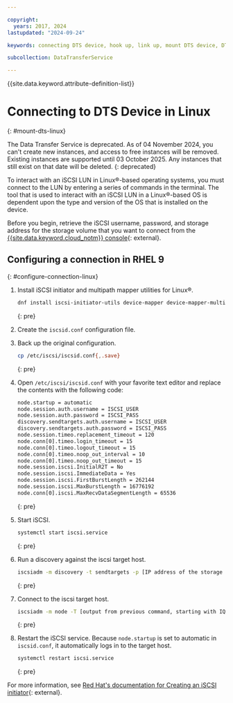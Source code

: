 ```yaml
---

copyright:
  years: 2017, 2024
lastupdated: "2024-09-24"

keywords: connecting DTS device, hook up, link up, mount DTS device, DTS

subcollection: DataTransferService

---
```


{{site.data.keyword.attribute-definition-list}}

# Connecting to DTS Device in Linux
{: #mount-dts-linux}

The Data Transfer Service is deprecated. As of 04 November 2024, you can't create new instances, and access to free instances will be removed. Existing instances are supported until 03 October 2025. Any instances that still exist on that date will be deleted.
{: deprecated}

To interact with an iSCSI LUN in Linux&reg;-based operating systems, you must connect to the LUN by entering a series of commands in the terminal. The tool that is used to interact with an iSCSI LUN in a Linux&reg;-based OS is dependent upon the type and version of the OS that is installed on the device.

Before you begin, retrieve the iSCSI username, password, and storage address for the storage volume that you want to connect from the [{{site.data.keyword.cloud_notm}} console](/login){: external}.

## Configuring a connection in RHEL 9
{: #configure-connection-linux}

1. Install iSCSI initiator and multipath mapper utilities for Linux&reg;.

   ```sh
   dnf install iscsi-initiator-utils device-mapper device-mapper-multipath
   ```
   {: pre}

2. Create the `iscsid.conf` configuration file.

3. Back up the original configuration.
   ```sh
   cp /etc/iscsi/iscsid.conf{,.save}
   ```
   {: pre}

4. Open `/etc/iscsi/iscsid.conf` with your favorite text editor and replace the contents with the following code:
   ```sh
   node.startup = automatic
   node.session.auth.username = ISCSI_USER
   node.session.auth.password = ISCSI_PASS
   discovery.sendtargets.auth.username = ISCSI_USER
   discovery.sendtargets.auth.password = ISCSI_PASS
   node.session.timeo.replacement_timeout = 120
   node.conn[0].timeo.login_timeout = 15
   node.conn[0].timeo.logout_timeout = 15
   node.conn[0].timeo.noop_out_interval = 10
   node.conn[0].timeo.noop_out_timeout = 15
   node.session.iscsi.InitialR2T = No
   node.session.iscsi.ImmediateData = Yes
   node.session.iscsi.FirstBurstLength = 262144
   node.session.iscsi.MaxBurstLength = 16776192
   node.conn[0].iscsi.MaxRecvDataSegmentLength = 65536
   ```
   {: pre}

5. Start iSCSI.
   ```sh
   systemctl start iscsi.service
   ```
   {: pre}

6. Run a discovery against the iscsi target host.
   ```sh
   iscsiadm -m discovery -t sendtargets -p [IP address of the storage device]
   ```
   {: pre}

7. Connect to the iscsi target host.
   ```sh
   iscsiadm -m node -T [output from previous command, starting with IQN.] -p [IP address of the storage device] -l
   ```
   {: pre}

8. Restart the iSCSI service. Because `node.startup` is set to automatic in `iscsid.conf`, it automatically logs in to the target host.
   ```sh
   systemctl restart iscsi.service
   ```
   {: pre}

For more information, see [Red Hat's documentation for Creating an iSCSI initiator](https://docs.redhat.com/en/documentation/red_hat_enterprise_linux/9/html/managing_storage_devices/configuring-an-iscsi-initiator_managing-storage-devices#creating-an-iscsi-initiator_configuring-an-iscsi-initiator){: external}.
